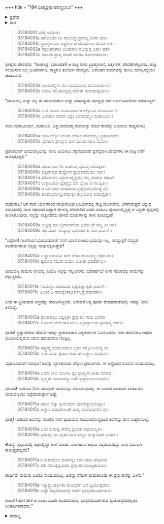 +++
title = "184 ಭೀಷ್ಮಪ್ರಸ್ವಾಪನಾಸ್ತ್ರಲಾಭಃ"
+++

<details><summary>ಪ್ರವೇಶ</summary>


।।   ಓಂ ಓಂ ನಮೋ ನಾರಾಯಣಾಯ।।   ಶ್ರೀ ವೇದವ್ಯಾಸಾಯ ನಮಃ ।।

ಶ್ರೀ ಕೃಷ್ಣದ್ವೈಪಾಯನ ವೇದವ್ಯಾಸ ವಿರಚಿತ  

**ಶ್ರೀ ಮಹಾಭಾರತ**

**ಉದ್ಯೋಗ ಪರ್ವ**

**ಅಂಬೋಽಪಾಖ್ಯಾನ ಪರ್ವ**

**ಅಧ್ಯಾಯ 184**

</details>

<details><summary>ಸಾರ</summary>

ಒಂದು ರಾತ್ರಿ ವಸುಗಳು ಕನಸಿನಲ್ಲಿ ಬಂದು ಭೀಷ್ಮನಿಗೆ ಪ್ರಸ್ವಾಪವೆಂಬ ಅಸ್ತ್ರವನ್ನು ಬಳಸೆಂದು ಸೂಚಿಸಿದುದು (1-18).


</details>



> 05184001 ಭೀಷ್ಮ ಉವಾಚ।  
05184001a ತತೋಽಹಂ ನಿಶಿ ರಾಜೇಂದ್ರ ಪ್ರಣಮ್ಯ ಶಿರಸಾ ತದಾ।  
05184001c ಬ್ರಾಹ್ಮಣಾನಾಂ ಪಿತೄಣಾಂ ಚ ದೇವತಾನಾಂ ಚ ಸರ್ವಶಃ।।  
05184002a ನಕ್ತಂಚರಾಣಾಂ ಭೂತಾನಾಂ ರಜನ್ಯಾಶ್ಚ ವಿಶಾಂ ಪತೇ।  
05184002c ಶಯನಂ ಪ್ರಾಪ್ಯ ರಹಿತೇ ಮನಸಾ ಸಮಚಿಂತಯಂ।।

ಭೀಷ್ಮನು ಹೇಳಿದನು: “ರಾಜೇಂದ್ರ! ವಿಶಾಂಪತೇ! ಆ ರಾತ್ರಿ ನಾನು ಬ್ರಾಹ್ಮಣರಿಗೆ, ಪಿತೃಗಳಿಗೆ, ದೇವತೆಗಳೆಲ್ಲರಿಗೂ, ರಾತ್ರಿ ಸಂಚರಿಸುವ ಎಲ್ಲ ಭೂತಗಳಿಗೂ, ರಾತ್ರಿಗೂ ತಲೆಬಾಗಿ ನಮಸ್ಕರಿಸಿ, ಏಕಾಂತದ ಶಯನವನ್ನು ತಲುಪಿ ಮನಸ್ಸಿನಲ್ಲಿಯೇ ಚಿಂತಿಸಿದೆನು.

> 05184003a ಜಾಮದಗ್ನ್ಯೇನ ಮೇ ಯುದ್ಧಮಿದಂ ಪರಮದಾರುಣಂ।  
05184003c ಅಹಾನಿ ಸುಬಹೂನ್ಯದ್ಯ ವರ್ತತೇ ಸುಮಹಾತ್ಯಯಂ।।

“ಜಾಮದಗ್ನಿ ಮತ್ತು ನನ್ನ ಈ ಪರಮದಾರುಣ ಮತ್ತು ಮಹಾತ್ಯಯ ಯುದ್ಧವು ಈಗ ಬಹಳ ದಿನಗಳಿಂದ ನಡೆಯುತ್ತಿದೆ.

> 05184004a ನ ಚ ರಾಮಂ ಮಹಾವೀರ್ಯಂ ಶಕ್ನೋಮಿ ರಣಮೂರ್ಧನಿ।  
05184004c ವಿಜೇತುಂ ಸಮರೇ ವಿಪ್ರಂ ಜಾಮದಗ್ನ್ಯಂ ಮಹಾಬಲಂ।।

ನಾನು ಮಹಾವೀರ್ಯ, ಮಹಾಬಲ, ವಿಪ್ರ ಜಾಮದಗ್ನಿ ರಾಮನನ್ನು ಸಮರ ರಣದಲ್ಲಿ ಜಯಿಸಲು ಸಾದ್ಯನಾಗಿಲ್ಲ.

> 05184005a ಯದಿ ಶಕ್ಯೋ ಮಯಾ ಜೇತುಂ ಜಾಮದಗ್ನ್ಯಃ ಪ್ರತಾಪವಾನ್।  
05184005c ದೈವತಾನಿ ಪ್ರಸನ್ನಾನಿ ದರ್ಶಯಂತು ನಿಶಾಂ ಮಮ।।

ಪ್ರತಾಪವಾನ್ ಜಾಮದಗ್ನಿಯನ್ನು ನಾನು ಜಯಿಸಲು ಶಕ್ಯನೆಂದಾದರೆ ಪ್ರಸನ್ನರಾಗಿ ದೇವತೆಗಳು ಈ ರಾತ್ರಿ ನನಗೆ ಕಾಣಿಸಿಕೊಳ್ಳಲಿ.”

> 05184006a ತತೋಽಹಂ ನಿಶಿ ರಾಜೇಂದ್ರ ಪ್ರಸುಪ್ತಃ ಶರವಿಕ್ಷತಃ।  
05184006c ದಕ್ಷಿಣೇನೈವ ಪಾರ್ಶ್ವೇನ ಪ್ರಭಾತಸಮಯೇ ಇವ।।  
05184007a ತತೋಽಹಂ ವಿಪ್ರಮುಖ್ಯೈಸ್ತೈರ್ಯೈರಸ್ಮಿ ಪತಿತೋ ರಥಾತ್।  
05184007c ಉತ್ಥಾಪಿತೋ ಧೃತಶ್ಚೈವ ಮಾ ಭೈರಿತಿ ಚ ಸಾಂತ್ವಿತಃ।।  
05184008a ತ ಏವ ಮಾಂ ಮಹಾರಾಜ ಸ್ವಪ್ನದರ್ಶನಮೇತ್ಯ ವೈ।  
05184008c ಪರಿವಾರ್ಯಾಬ್ರುವನ್ವಾಕ್ಯಂ ತನ್ನಿಬೋಧ ಕುರೂದ್ವಹ।।

ಮಹಾರಾಜ! ಆಗ ನಾನು ಬಾಣಗಳಿಂದ ಗಾಯಗೊಂಡ ಬಲಭಾಗದಲ್ಲಿ ರಾತ್ರಿ ಮಲಗಿದೆನು. ಬೆಳಗಾಗುತ್ತದೆ ಎನ್ನುವ ಸಮಯದಲ್ಲಿ ನಾನು ರಥದಿಂದ ಬಿದ್ದಾಗ ಮೇಲೆತ್ತಿ ಹೆದರಬೇಡ ಎಂದು ಸಂತವಿಸಿ ಧೈರ್ಯವನ್ನಿತ್ತಿದ್ದ ಆ ವಿಪ್ರರೇ ಸ್ವಪ್ನದಲ್ಲಿ ಕಾಣಿಸಿಕೊಂಡರು. ನನ್ನನ್ನು ಸುತ್ತುವರೆದು ಹೇಳಿದ ಮಾತುಗಳನ್ನು ಕೇಳು ಕುರೂದ್ವಹ!

> 05184009a ಉತ್ತಿಷ್ಠ ಮಾ ಭೈರ್ಗಾಂಗೇಯ ಭಯಂ ತೇ ನಾಸ್ತಿ ಕಿಂ ಚನ।  
05184009c ರಕ್ಷಾಮಹೇ ನರವ್ಯಾಘ್ರ ಸ್ವಶರೀರಂ ಹಿ ನೋ ಭವಾನ್।।

“ಎದ್ದೇಳು! ಗಾಂಗೇಯ! ಭಯಪಡಬೇಡ! ನಿನಗೆ ಯಾವ ರೀತಿಯ ಭಯವೂ ಇಲ್ಲ. ನರವ್ಯಾಘ್ರ! ನಮ್ಮದೇ ಶರೀರವಾಗಿರುವ ನಿನ್ನನ್ನು ನಾವು ರಕ್ಷಿಸುತ್ತೇವೆ!

> 05184010a ನ ತ್ವಾಂ ರಾಮೋ ರಣೇ ಜೇತಾ ಜಾಮದಗ್ನ್ಯಃ ಕಥಂ ಚನ।  
05184010c ತ್ವಮೇವ ಸಮರೇ ರಾಮಂ ವಿಜೇತಾ ಭರತರ್ಷಭ।।

ಜಾಮದಗ್ನಿ ರಾಮನು ರಣದಲ್ಲಿ ಎಂದೂ ನಿನ್ನನ್ನು ಗೆಲ್ಲಲಾರನು. ಭರತರ್ಷಭ! ನೀನೇ ಸಮರದಲ್ಲಿ ರಾಮನನ್ನು ಗೆಲ್ಲುತ್ತೀಯೆ.

> 05184011a ಇದಮಸ್ತ್ರಂ ಸುದಯಿತಂ ಪ್ರತ್ಯಭಿಜ್ಞಾಸ್ಯತೇ ಭವಾನ್।  
05184011c ವಿದಿತಂ ಹಿ ತವಾಪ್ಯೇತತ್ಪೂರ್ವಸ್ಮಿನ್ದೇಹಧಾರಣೇ।।

ನೀನು ಈ ಪ್ರಿಯವಾದ ಅಸ್ತ್ರವನ್ನು ಗುರುತಿಸುತ್ತೀಯೆ. ಏಕೆಂದರೆ ನಿನ್ನ ಪೂರ್ವ ದೇಹಧಾರಣೆಯಲ್ಲಿ ಇದನ್ನು ನೀನು ತಿಳಿದಿದ್ದೆ.

> 05184012a ಪ್ರಾಜಾಪತ್ಯಂ ವಿಶ್ವಕೃತಂ ಪ್ರಸ್ವಾಪಂ ನಾಮ ಭಾರತ।  
05184012c ನ ಹೀದಂ ವೇದ ರಾಮೋಽಪಿ ಪೃಥಿವ್ಯಾಂ ವಾ ಪುಮಾನ್ಕ್ವ ಚಿತ್।।

ಭಾರತ! ಪ್ರಸ್ವಾಪವೆಂಬ ಹೆಸರಿನ ಇದನ್ನು ಪ್ರಜಾಪತಿಗಾಗಿ ವಿಶ್ವಕರ್ಮನು ನಿರ್ಮಿಸಿದನು. ಇದು ರಾಮನಿಗೂ ಅಥವಾ ಭೂಮಿಯಲ್ಲಿರುವ ಯಾವ ಪುರುಷನಿಗೂ ಗೊತ್ತಿಲ್ಲ.

> 05184013a ತತ್ಸ್ಮರಸ್ವ ಮಹಾಬಾಹೋ ಭೃಶಂ ಸಮ್ಯೋಜಯಸ್ವ ಚ।  
05184013c ನ ಚ ರಾಮಃ ಕ್ಷಯಂ ಗಂತಾ ತೇನಾಸ್ತ್ರೇಣ ನರಾಧಿಪ।।

ಮಹಾಬಾಹೋ! ನರಾಧಿಪ! ಅದನ್ನು ಸ್ಮರಿಸಿಕೊಂಡು ಚೆನ್ನಾಗಿ ಪ್ರಯೋಗಿಸು. ಈ ಅಸ್ತ್ರದಿಂದ ರಾಮನು ಸಾಯುವುದಿಲ್ಲ.

> 05184014a ಏನಸಾ ಚ ನ ಯೋಗಂ ತ್ವಂ ಪ್ರಾಪ್ಸ್ಯಸೇ ಜಾತು ಮಾನದ।  
05184014c ಸ್ವಪ್ಸ್ಯತೇ ಜಾಮದಗ್ನ್ಯೋಽಸೌ ತ್ವದ್ಬಾಣಬಲಪೀಡಿತಃ।।

ಮಾನದ! ಇದರಿಂದ ನೀನು ಯಾವುದೇ ಪಾಪವನ್ನೂ ಹೊಂದುವುದಿಲ್ಲ. ಈ ಬಾಣದ ಬಲದಿಂದ ಪೀಡಿತನಾಗಿ ಜಾಮದಗ್ನಿಯು ನಿದ್ದೆಮಾಡುತ್ತಾನೆ ಅಷ್ಟೆ.

> 05184015a ತತೋ ಜಿತ್ವಾ ತ್ವಮೇವೈನಂ ಪುನರುತ್ಥಾಪಯಿಷ್ಯಸಿ।  
05184015c ಅಸ್ತ್ರೇಣ ದಯಿತೇನಾಜೌ ಭೀಷ್ಮ ಸಂಬೋಧನೇನ ವೈ।।

ಭೀಷ್ಮ! ಇದರಿಂದ ಅವನನ್ನು ಸೋಲಿಸಿ ನಿನಗೆ ಪ್ರಿಯವಾದ ಸಂಬೋದನಾಸ್ತ್ರದಿಂದ ಅವನನ್ನು ಪುನಃ ಎಚ್ಚರಿಸಬಲ್ಲೆ.

> 05184016a ಏವಂ ಕುರುಷ್ವ ಕೌರವ್ಯ ಪ್ರಭಾತೇ ರಥಮಾಸ್ಥಿತಃ।  
05184016c ಪ್ರಸುಪ್ತಂ ವಾ ಮೃತಂ ವಾಪಿ ತುಲ್ಯಂ ಮನ್ಯಾಮಹೇ ವಯಂ।।

ಕೌರವ್ಯ! ಪ್ರಭಾತದಲ್ಲಿ ರಥದಲ್ಲಿದ್ದು ಹೀಗೆ ಮಾಡು. ಮಲಗಿರುವ ಅಥವಾ ಸತ್ತಿರುವವರನ್ನು ನಾವು ಸಮನಾಗಿ ಕಾಣುತ್ತೇವಲ್ಲವೇ?

> 05184017a ನ ಚ ರಾಮೇಣ ಮರ್ತವ್ಯಂ ಕದಾ ಚಿದಪಿ ಪಾರ್ಥಿವ।  
05184017c ತತಃ ಸಮುತ್ಪನ್ನಮಿದಂ ಪ್ರಸ್ವಾಪಂ ಯುಜ್ಯತಾಮಿತಿ।।

ಪಾರ್ಥಿವ! ರಾಮನು ಎಂದೂ ಸಾಯುವುದಿಲ್ಲ. ಆದನ್ನು ನೆನಪಿಗೆ ತಂದುಕೊಂಡು ಈ ಪ್ರಸ್ವಾಪವನ್ನು ಬಳಸು.”

> 05184018a ಇತ್ಯುಕ್ತ್ವಾಂತರ್ಹಿತಾ ರಾಜನ್ಸರ್ವ ಏವ ದ್ವಿಜೋತ್ತಮಾಃ।  
05184018c ಅಷ್ಟೌ ಸದೃಶರೂಪಾಸ್ತೇ ಸರ್ವೇ ಭಾಸ್ವರಮೂರ್ತಯಃ।।

ರಾಜನ್! ಹೀಗೆ ಹೇಳಿ ಆ ಎಂಟು ಒಂದೇ ರೂಪದವರಾದ, ಭಾಸ್ವರಮೂರ್ತರಾದ ದ್ವಿಜೋತ್ತಮರೆಲ್ಲರೂ ಅಂತರ್ಹಿತರಾದರು.”


<details><summary>ಸಮಾಪ್ತಿ</summary>


ಇತಿ ಶ್ರೀ ಮಹಾಭಾರತೇ ಉದ್ಯೋಗ ಪರ್ವಣಿ ಅಂಬೋಽಪಾಖ್ಯಾನ ಪರ್ವಣಿ ಭೀಷ್ಮಪ್ರಸ್ವಾಪನಾಸ್ತ್ರಲಾಭೇ ಚತುರಶೀತ್ಯಧಿಕಶತತಮೋಽಧ್ಯಾಯಃ।  
ಇದು ಶ್ರೀ ಮಹಾಭಾರತದಲ್ಲಿ ಉದ್ಯೋಗ ಪರ್ವದಲ್ಲಿ ಅಂಬೋಽಪಾಖ್ಯಾನ ಪರ್ವದಲ್ಲಿ ಭೀಷ್ಮಪ್ರಸ್ವಾಪನಾಸ್ತ್ರಲಾಭದಲ್ಲಿ ನೂರಾಎಂಭತ್ನಾಲ್ಕನೆಯ ಅಧ್ಯಾಯವು.

</details>
